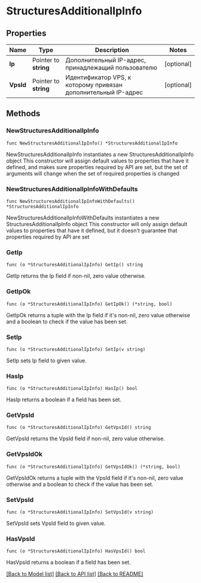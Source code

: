# StructuresAdditionalIpInfo

## Properties

Name | Type | Description | Notes
------------ | ------------- | ------------- | -------------
**Ip** | Pointer to **string** | Дополнительный IP-адрес, принадлежащий пользователю | [optional] 
**VpsId** | Pointer to **string** | Идентификатор VPS, к которому привязан дополнительный IP-адрес | [optional] 

## Methods

### NewStructuresAdditionalIpInfo

`func NewStructuresAdditionalIpInfo() *StructuresAdditionalIpInfo`

NewStructuresAdditionalIpInfo instantiates a new StructuresAdditionalIpInfo object
This constructor will assign default values to properties that have it defined,
and makes sure properties required by API are set, but the set of arguments
will change when the set of required properties is changed

### NewStructuresAdditionalIpInfoWithDefaults

`func NewStructuresAdditionalIpInfoWithDefaults() *StructuresAdditionalIpInfo`

NewStructuresAdditionalIpInfoWithDefaults instantiates a new StructuresAdditionalIpInfo object
This constructor will only assign default values to properties that have it defined,
but it doesn't guarantee that properties required by API are set

### GetIp

`func (o *StructuresAdditionalIpInfo) GetIp() string`

GetIp returns the Ip field if non-nil, zero value otherwise.

### GetIpOk

`func (o *StructuresAdditionalIpInfo) GetIpOk() (*string, bool)`

GetIpOk returns a tuple with the Ip field if it's non-nil, zero value otherwise
and a boolean to check if the value has been set.

### SetIp

`func (o *StructuresAdditionalIpInfo) SetIp(v string)`

SetIp sets Ip field to given value.

### HasIp

`func (o *StructuresAdditionalIpInfo) HasIp() bool`

HasIp returns a boolean if a field has been set.

### GetVpsId

`func (o *StructuresAdditionalIpInfo) GetVpsId() string`

GetVpsId returns the VpsId field if non-nil, zero value otherwise.

### GetVpsIdOk

`func (o *StructuresAdditionalIpInfo) GetVpsIdOk() (*string, bool)`

GetVpsIdOk returns a tuple with the VpsId field if it's non-nil, zero value otherwise
and a boolean to check if the value has been set.

### SetVpsId

`func (o *StructuresAdditionalIpInfo) SetVpsId(v string)`

SetVpsId sets VpsId field to given value.

### HasVpsId

`func (o *StructuresAdditionalIpInfo) HasVpsId() bool`

HasVpsId returns a boolean if a field has been set.


[[Back to Model list]](../README.md#documentation-for-models) [[Back to API list]](../README.md#documentation-for-api-endpoints) [[Back to README]](../README.md)


